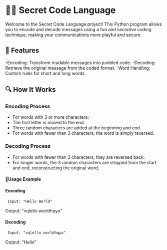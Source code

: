# 🕵‍♂ Secret Code Language
Welcome to the Secret Code Language project! This Python program allows you to encode and decode messages using a fun and secretive coding technique, making your communications more playful and secure.

## 🚀 Features
-Encoding: Transform readable messages into jumbled code.
-Decoding: Retrieve the original message from the coded format.
-Word Handling: Custom rules for short and long words.

## 🔍 How It Works
### Encoding Process
- For words with 3 or more characters:
- The first letter is moved to the end.
- Three random characters are added at the beginning and end.
- For words with fewer than 3 characters, the word is simply reversed.

### Decoding Process
- For words with fewer than 3 characters, they are reversed back.
- For longer words, the 3 random characters are stripped from the start and end, reconstructing the original word.

####  💬Usage Example
#### Encoding 
     Input: "Hello World"
Output: "vqlello worldhqya"

#### Decoding 
     Input: "vqlello worldhqya"
Output: "Hello"
